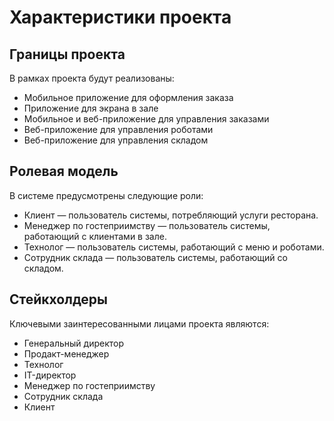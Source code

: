 # Характеристики проекта

## Границы проекта

В рамках проекта будут реализованы:

- Мобильное приложение для оформления заказа
- Приложение для экрана в зале
- Мобильное и веб-приложение для управления заказами
- Веб-приложение для управления роботами
- Веб-приложение для управления складом

## Ролевая модель

В системе предусмотрены следующие роли:

- Клиент — пользователь системы, потребляющий услуги ресторана.
- Менеджер по гостеприимству — пользователь системы, работающий с клиентами в зале.
- Технолог — пользователь системы, работающий с меню и роботами.
- Сотрудник склада — пользователь системы, работающий со складом.

## Стейкхолдеры

Ключевыми заинтересованными лицами проекта являются:

- Генеральный директор
- Продакт-менеджер
- Технолог
- IT-директор
- Менеджер по гостеприимству
- Сотрудник склада
- Клиент
